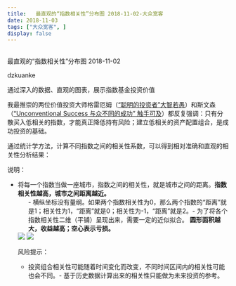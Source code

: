```yaml
---
title:   最直观的“指数相关性”分布图 2018-11-02-大众宽客
date: 2018-11-03
tags: ["大众宽客", ]
display: false
---
```



## 



最直观的“指数相关性”分布图 2018-11-02




dzkuanke




通过深入的数据、直观的图表，展示指数基金投资价值


我最推崇的两位价值投资大师格雷厄姆（[“聪明的投资者”大智若愚](http://mp.weixin.qq.com/s?__biz=MzAwMTc1MDcwNw==&amp;mid=2648273008&amp;idx=1&amp;sn=1986e188daec22378d05243c9970483c&amp;chksm=82f933acb58ebabae67065fc8fb942a6458e6d204acbfe42d5eaf68f6c49ee02353936ac64c5&amp;scene=21#wechat_redirect)）和斯文森（[“Unconventional Success 与众不同的成功” 触手可及](http://mp.weixin.qq.com/s?__biz=MzAwMTc1MDcwNw==&amp;mid=2648273011&amp;idx=1&amp;sn=e22705a245e90fb6e42877456523cdcd&amp;chksm=82f933afb58ebab9945ddad1406b7ee013416143466430ab9e04883cf94942b0d1dc10ac6ca1&amp;scene=21#wechat_redirect)）都反复强调：只有分散买入低相关的指数<h-char unicode="ff0c" class=""><h-inner>，</h-inner></h-char>才能真正降低持有风险；建立低相关的资产配置组合，是成功投资的基础。



通过统计学方法，计算不同指数之间的相关性系数，可以得到相对准确和直观的相关性分析结果：



说明：
- 将每一个指数当做一座城市，指数之间的相关性，就是城市之间的距离。**指数相关性越高，城市之间距离越近。**<ul class=" list-paddingleft-2" style="list-style-type: square;">- 横纵坐标没有量纲。如果两个指数相关性为0，那么两个指数的“距离”就是1；相关性为1，“距离”就是0；相关性为-1，“距离”就是2。- 为了将各个指数相关性二维（平铺）呈现出来，需要一定的近似拟合。
**圆形面积越大，收益越高；空心表示亏损。**



<img class="" data-copyright="0" data-ratio="1" data-s="300,640" src="https://mmbiz.qpic.cn/mmbiz_png/PKw3FQPmhIg15ZaZ3H0o18sT0blNWvkiaz2L20aKfV14eTvy6ib8t9DtS2QNcjsMzuVL7ticEspjAvDQ4wrp3NhgQ/640?wx_fmt=png" data-type="png" data-w="1200" style=""/>

<img class="" data-copyright="0" data-ratio="1" data-s="300,640" src="https://mmbiz.qpic.cn/mmbiz_png/PKw3FQPmhIg15ZaZ3H0o18sT0blNWvkiafWXFQGGEzticnNBwQI5mLZpQ2bxlm7avcNXwMyo0PLGWicEq1CnREtwQ/640?wx_fmt=png" data-type="png" data-w="1200" style=""/>



风险提示：
- 投资组合相关性可能随着时间变化而改变，不同时间区间内的相关性可能也会不同。- 基于历史数据计算出来的相关性只能做为未来投资的参考。